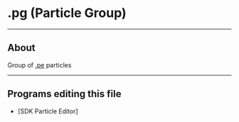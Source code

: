 # .pg (Particle Group)

___

## About

Group of [.pe]() particles

___

## Programs editing this file

- [SDK Particle Editor]
